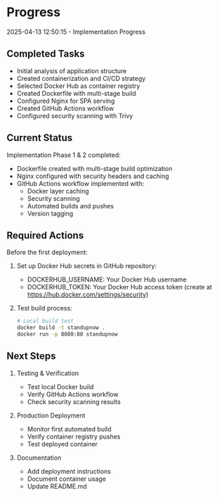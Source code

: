 # Progress

2025-04-13 12:50:15 - Implementation Progress

## Completed Tasks
- Initial analysis of application structure
- Created containerization and CI/CD strategy
- Selected Docker Hub as container registry
- Created Dockerfile with multi-stage build
- Configured Nginx for SPA serving
- Created GitHub Actions workflow
- Configured security scanning with Trivy

## Current Status
Implementation Phase 1 & 2 completed:
- Dockerfile created with multi-stage build optimization
- Nginx configured with security headers and caching
- GitHub Actions workflow implemented with:
  * Docker layer caching
  * Security scanning
  * Automated builds and pushes
  * Version tagging

## Required Actions
Before the first deployment:
1. Set up Docker Hub secrets in GitHub repository:
   - DOCKERHUB_USERNAME: Your Docker Hub username
   - DOCKERHUB_TOKEN: Your Docker Hub access token (create at https://hub.docker.com/settings/security)

2. Test build process:
   ```bash
   # Local build test
   docker build -t standupnow .
   docker run -p 8080:80 standupnow
   ```

## Next Steps
1. Testing & Verification
   - Test local Docker build
   - Verify GitHub Actions workflow
   - Check security scanning results

2. Production Deployment
   - Monitor first automated build
   - Verify container registry pushes
   - Test deployed container

3. Documentation
   - Add deployment instructions
   - Document container usage
   - Update README.md